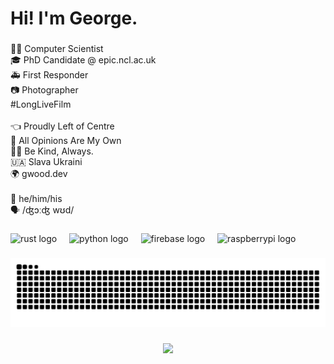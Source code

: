 # Hi! I'm George.

###

<p align="left">🧑‍💻 Computer Scientist<br>🎓 PhD Candidate @ epic.ncl.ac.uk<br>🚑 First Responder<br>📷 Photographer <br>#LongLiveFilm<br><br>👈 Proudly Left of Centre<br>💭 All Opinions Are My Own<br>🏳️‍🌈 Be Kind, Always.<br>🇺🇦 Slava Ukraini<br>🌍 gwood.dev<br><br>🪪 he/him/his<br>🗣️ /ʤɔːʤ wʊd/</p>

###

<div align="left">
  <img src="https://cdn.jsdelivr.net/gh/devicons/devicon/icons/rust/rust-original.svg" height="40" alt="rust logo"  />
  <img width="12" />
  <img src="https://cdn.jsdelivr.net/gh/devicons/devicon/icons/python/python-original.svg" height="40" alt="python logo"  />
  <img width="12" />
  <img src="https://cdn.jsdelivr.net/gh/devicons/devicon/icons/firebase/firebase-plain.svg" height="40" alt="firebase logo"  />
  <img width="12" />
  <img src="https://cdn.jsdelivr.net/gh/devicons/devicon/icons/raspberrypi/raspberrypi-original.svg" height="40" alt="raspberrypi logo"  />
</div>

###

<img src="https://raw.githubusercontent.com/gwo0d/gwo0d/output/snake.svg" alt="Snake animation" />

###

<div align="center">
  <img src="https://profile-counter.glitch.me/gwo0d/count.svg?"  />
</div>

###
